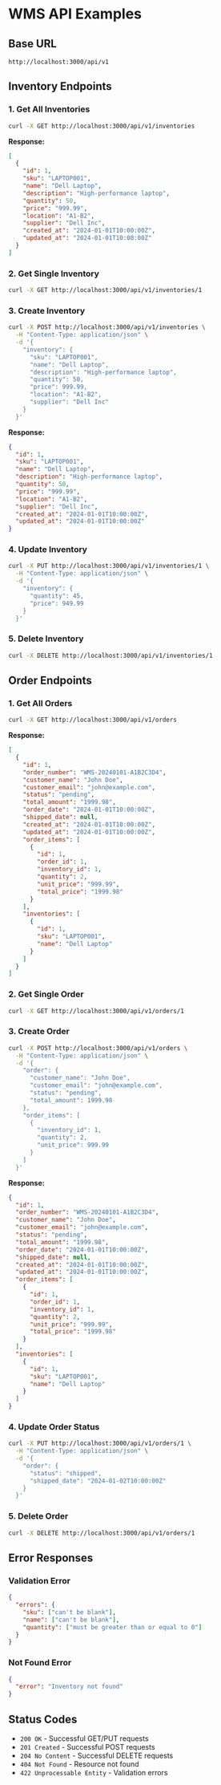 # WMS API Examples

## Base URL
```
http://localhost:3000/api/v1
```

## Inventory Endpoints

### 1. Get All Inventories
```bash
curl -X GET http://localhost:3000/api/v1/inventories
```

**Response:**
```json
[
  {
    "id": 1,
    "sku": "LAPTOP001",
    "name": "Dell Laptop",
    "description": "High-performance laptop",
    "quantity": 50,
    "price": "999.99",
    "location": "A1-B2",
    "supplier": "Dell Inc",
    "created_at": "2024-01-01T10:00:00Z",
    "updated_at": "2024-01-01T10:00:00Z"
  }
]
```

### 2. Get Single Inventory
```bash
curl -X GET http://localhost:3000/api/v1/inventories/1
```

### 3. Create Inventory
```bash
curl -X POST http://localhost:3000/api/v1/inventories \
  -H "Content-Type: application/json" \
  -d '{
    "inventory": {
      "sku": "LAPTOP001",
      "name": "Dell Laptop",
      "description": "High-performance laptop",
      "quantity": 50,
      "price": 999.99,
      "location": "A1-B2",
      "supplier": "Dell Inc"
    }
  }'
```

**Response:**
```json
{
  "id": 1,
  "sku": "LAPTOP001",
  "name": "Dell Laptop",
  "description": "High-performance laptop",
  "quantity": 50,
  "price": "999.99",
  "location": "A1-B2",
  "supplier": "Dell Inc",
  "created_at": "2024-01-01T10:00:00Z",
  "updated_at": "2024-01-01T10:00:00Z"
}
```

### 4. Update Inventory
```bash
curl -X PUT http://localhost:3000/api/v1/inventories/1 \
  -H "Content-Type: application/json" \
  -d '{
    "inventory": {
      "quantity": 45,
      "price": 949.99
    }
  }'
```

### 5. Delete Inventory
```bash
curl -X DELETE http://localhost:3000/api/v1/inventories/1
```

## Order Endpoints

### 1. Get All Orders
```bash
curl -X GET http://localhost:3000/api/v1/orders
```

**Response:**
```json
[
  {
    "id": 1,
    "order_number": "WMS-20240101-A1B2C3D4",
    "customer_name": "John Doe",
    "customer_email": "john@example.com",
    "status": "pending",
    "total_amount": "1999.98",
    "order_date": "2024-01-01T10:00:00Z",
    "shipped_date": null,
    "created_at": "2024-01-01T10:00:00Z",
    "updated_at": "2024-01-01T10:00:00Z",
    "order_items": [
      {
        "id": 1,
        "order_id": 1,
        "inventory_id": 1,
        "quantity": 2,
        "unit_price": "999.99",
        "total_price": "1999.98"
      }
    ],
    "inventories": [
      {
        "id": 1,
        "sku": "LAPTOP001",
        "name": "Dell Laptop"
      }
    ]
  }
]
```

### 2. Get Single Order
```bash
curl -X GET http://localhost:3000/api/v1/orders/1
```

### 3. Create Order
```bash
curl -X POST http://localhost:3000/api/v1/orders \
  -H "Content-Type: application/json" \
  -d '{
    "order": {
      "customer_name": "John Doe",
      "customer_email": "john@example.com",
      "status": "pending",
      "total_amount": 1999.98
    },
    "order_items": [
      {
        "inventory_id": 1,
        "quantity": 2,
        "unit_price": 999.99
      }
    ]
  }'
```

**Response:**
```json
{
  "id": 1,
  "order_number": "WMS-20240101-A1B2C3D4",
  "customer_name": "John Doe",
  "customer_email": "john@example.com",
  "status": "pending",
  "total_amount": "1999.98",
  "order_date": "2024-01-01T10:00:00Z",
  "shipped_date": null,
  "created_at": "2024-01-01T10:00:00Z",
  "updated_at": "2024-01-01T10:00:00Z",
  "order_items": [
    {
      "id": 1,
      "order_id": 1,
      "inventory_id": 1,
      "quantity": 2,
      "unit_price": "999.99",
      "total_price": "1999.98"
    }
  ],
  "inventories": [
    {
      "id": 1,
      "sku": "LAPTOP001",
      "name": "Dell Laptop"
    }
  ]
}
```

### 4. Update Order Status
```bash
curl -X PUT http://localhost:3000/api/v1/orders/1 \
  -H "Content-Type: application/json" \
  -d '{
    "order": {
      "status": "shipped",
      "shipped_date": "2024-01-02T10:00:00Z"
    }
  }'
```

### 5. Delete Order
```bash
curl -X DELETE http://localhost:3000/api/v1/orders/1
```

## Error Responses

### Validation Error
```json
{
  "errors": {
    "sku": ["can't be blank"],
    "name": ["can't be blank"],
    "quantity": ["must be greater than or equal to 0"]
  }
}
```

### Not Found Error
```json
{
  "error": "Inventory not found"
}
```

## Status Codes
- `200 OK` - Successful GET/PUT requests
- `201 Created` - Successful POST requests
- `204 No Content` - Successful DELETE requests
- `404 Not Found` - Resource not found
- `422 Unprocessable Entity` - Validation errors
